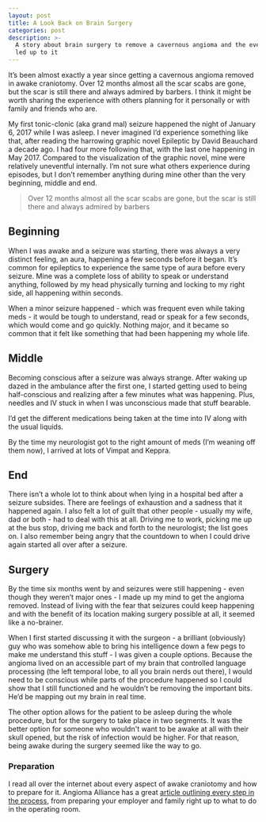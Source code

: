 ```yaml
---
layout: post
title: A Look Back on Brain Surgery
categories: post
description: >-
  A story about brain surgery to remove a cavernous angioma and the events that
  led up to it
---
```

It’s been almost exactly a year since getting a cavernous angioma removed in awake craniotomy. Over 12 months almost all the scar scabs are gone, but the scar is still there and always admired by barbers. I think it might be worth sharing the experience with others planning for it personally or with family and friends who are.

My first tonic-clonic (aka grand mal) seizure happened the night of January 6, 2017 while I was asleep. I never imagined I’d experience something like that, after reading the harrowing graphic novel Epileptic by David Beauchard a decade ago. I had four more following that, with the last one happening in May 2017. Compared to the visualization of the graphic novel, mine were relatively uneventful internally. I’m not sure what others experience during episodes, but I don’t remember anything during mine other than the very beginning, middle and end.

> Over 12 months almost all the scar scabs are gone, but the scar is still there and always admired by barbers

## Beginning

When I was awake and a seizure was starting, there was always a very distinct feeling, an aura, happening a few seconds before it began. It’s common for epileptics to experience the same type of aura before every seizure. Mine was a complete loss of ability to speak or understand anything, followed by my head physically turning and locking to my right side, all happening within seconds.

When a minor seizure happened - which was frequent even while taking meds - it would be tough to understand, read or speak for a few seconds, which would come and go quickly. Nothing major, and it became so common that it felt like something that had been happening my whole life.

## Middle

Becoming conscious after a seizure was always strange. After waking up dazed in the ambulance after the first one, I started getting used to being half-conscious and realizing after a few minutes what was happening. Plus, needles and IV stuck in when I was unconscious made that stuff bearable. 

I’d get the different medications being taken at the time into IV along with the usual liquids. 

By the time my neurologist got to the right amount of meds (I’m weaning off them now), I arrived at lots of Vimpat and Keppra.

## End

There isn’t a whole lot to think about when lying in a hospital bed after a seizure subsides. There are feelings of exhaustion and a sadness that it happened again. I also felt a lot of guilt that other people - usually my wife, dad or both - had to deal with this at all. Driving me to work, picking me up at the bus stop, driving me back and forth to the neurologist; the list goes on. I also remember being angry that the countdown to when I could drive again started all over after a seizure.

## Surgery

By the time six months went by and seizures were still happening - even though they weren’t major ones - I made up my mind to get the angioma removed. Instead of living with the fear that seizures could keep happening and with the benefit of its location making surgery possible at all, it seemed like a no-brainer.

When I first started discussing it with the surgeon - a brilliant (obviously) guy who was somehow able to bring his intelligence down a few pegs to make me understand this stuff - I was given a couple options. Because the angioma lived on an accessible part of my brain that controlled language processing (the left temporal lobe, to all you brain nerds out there), I would need to be conscious while parts of the procedure happened so I could show that I still functioned and he wouldn’t be removing the important bits. He’d be mapping out my brain in real time.

The other option allows for the patient to be asleep during the whole procedure, but for the surgery to take place in two segments. It was the better option for someone who wouldn't want to be awake at all with their skull opened, but the risk of infection would be higher. For that reason, being awake during the surgery seemed like the way to go.

### Preparation

I read all over the internet about every aspect of awake craniotomy and how to prepare for it. Angioma Alliance has a great [article outlining every step in the process](http://angioma.org/pages.aspx?content=77&id=67), from preparing your employer and family right up to what to do in the operating room.

